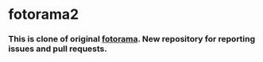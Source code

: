 # fotorama2

### This is clone of original [fotorama](http://fotorama.io/). New repository for reporting issues and pull requests.



